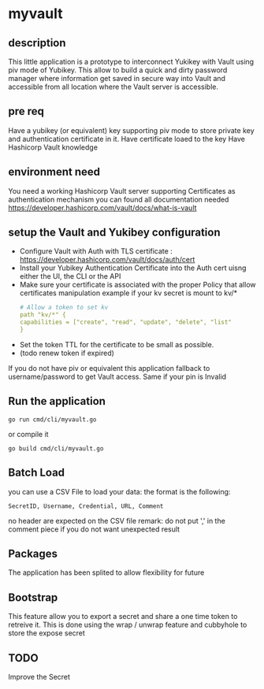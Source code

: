 # myvault

## description
This little application is a prototype to interconnect Yukikey with Vault using piv mode of Yubikey.
This allow to build a quick and dirty password manager where information get saved in secure way into Vault and accessible from all location where the Vault server is accessible.

## pre req 

Have a yubikey (or equivalent) key supporting piv mode to store private key and authentication certificate in it.
Have certificate loaed to the key
Have Hashicorp Vault knowledge

## environment need

You need a working Hashicorp Vault server supporting Certificates as authentication mechanism
you can found all documentation needed
https://developer.hashicorp.com/vault/docs/what-is-vault


## setup the Vault and Yukibey configuration

- Configure Vault with Auth with TLS certificate : https://developer.hashicorp.com/vault/docs/auth/cert
- Install your Yubikey Authentication Certificate into the Auth cert uisng either the UI, the CLI or the API
- Make sure your certificate is associated with the proper Policy that allow certificates manipulation
    example if your kv secret is mount to kv/*
    ``` yaml
    # Allow a token to set kv 
    path "kv/*" {
    capabilities = ["create", "read", "update", "delete", "list"
    }
    ```
- Set the token TTL for the certificate to be small as possible.
- (todo renew token if expired)

If you do not have piv or equivalent this application fallback to username/password to get Vault access.
Same if your pin is Invalid

## Run the application

```term
go run cmd/cli/myvault.go
```

or compile it 

```term
go build cmd/cli/myvault.go
```

## Batch Load

you can use a CSV File to load your data:
the format is the following:

```SecretID, Username, Credential, URL, Comment```

no header are expected on the CSV file
remark: do not put ',' in the comment piece if you do not want unexpected result
## Packages

The application has been splited to allow flexibility for future

## Bootstrap

This feature allow you to export a secret and share a one time token to retreive it.
This is done using the wrap / unwrap feature and cubbyhole to store the expose secret

## TODO

Improve the Secret 